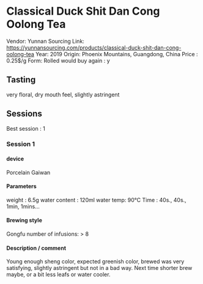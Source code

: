 # Classical Duck Shit Dan Cong Oolong Tea

Vendor: Yunnan Sourcing
Link: https://yunnansourcing.com/products/classical-duck-shit-dan-cong-oolong-tea
Year: 2019
Origin: Phoenix Mountains, Guangdong, China
Price : 0.25$/g
Form: Rolled
would buy again : y

## Tasting

very floral, dry mouth feel, slightly astringent

## Sessions

Best session : 1

### Session 1

#### device 

Porcelain Gaiwan

#### Parameters

weight : 6.5g
water content : 120ml
water temp: 90°C
Time : 40s., 40s., 1min, 1mins...

#### Brewing style

Gongfu
number of infusions: > 8

#### Description / comment

Young enough sheng color, expected greenish color, brewed was very satisfying, slightly astringent but not in a bad way. Next time shorter brew maybe, or a bit less leafs or water cooler.